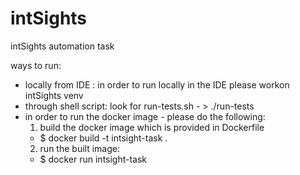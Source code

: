 # intSights
intSights automation task

ways to run:
* locally from IDE : in order to run locally in the IDE please workon intSights venv
* through shell script: look for run-tests.sh - > ./run-tests
* in order to run the docker image - please do the following:
  1.  build the docker image which is provided in Dockerfile
  * $ docker build -t intsight-task .
  2. run the built image:
  * $ docker run intsight-task



